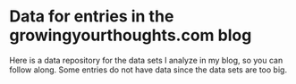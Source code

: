# Data for entries in the growingyourthoughts.com blog

Here is a data repository for the data sets I analyze in my blog, so you can follow along. Some entries do not have data since the data sets are too big.
